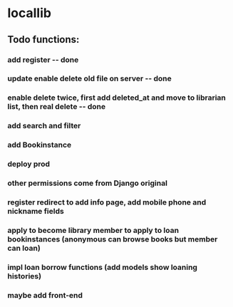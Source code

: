 # locallib

## Todo functions:
### add register -- done
### update enable delete old file on server  -- done
### enable delete twice, first add deleted_at and move to librarian list, then real delete  -- done
### add search and filter
### add Bookinstance
### deploy prod
### other permissions come from Django original 
### register redirect to add info page, add mobile phone and nickname fields
### apply to become library member to apply to loan bookinstances (anonymous can browse books but member can loan)
### impl loan borrow functions (add models show loaning histories)
### maybe add front-end